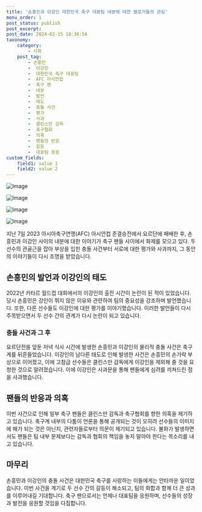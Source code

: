 ```yaml
---
title: '손흥민과 이강인 대한민국 축구 대표팀 내분에 대한 블로거들의 관심'
menu_order: 1
post_status: publish
post_excerpt: 
post_date: 2024-02-15 18:36:56
taxonomy:
    category:
        - 사회
    post_tag:
        - 손흥민
        -  이강인
        -  대한민국 축구 대표팀
        -  AFC 아시안컵
        -  축구 팬
        -  내분
        -  발언
        -  태도
        -  충돌 사건
        -  평가
        -  사과
        -  클린스만 감독
        -  축구협회
        -  의혹
        -  팬들의 반응
        -  갈등
        -  대표팀 응원
custom_fields:
    field1: value 1
    field2: value 2
---
```


![Image](https://imgnews.pstatic.net/image/005/2024/02/15/2024021504542941921_1707940590_0019164975_20240215053101315.jpg?type=w647)

![Image](https://imgnews.pstatic.net/image/005/2024/02/15/2024021504544841922_1707940488_0019164975_20240215053101320.jpg?type=w647)

![Image](https://imgnews.pstatic.net/image/005/2024/02/15/2024021504552441923_1707940524_0019164975_20240215053101325.jpg?type=w647)

![Image](https://imgnews.pstatic.net/image/005/2024/02/15/2024021416164741153_1707895008_0019164975_20240215053101328.jpg?type=w647)

지난 7일 2023 아시아축구연맹(AFC) 아시안컵 준결승전에서 요르단에 패배한 후, 손흥민과 이강인 사이의 내분에 대한 이야기가 축구 팬들 사이에서 화제를 모으고 있다. 두 선수의 관골근을 잡아 부상을 입힌 충돌 사건부터 서로에 대한 평가와 사과까지, 그 동안의 이야기들이 다시 조명을 받았습니다.
## 손흥민의 발언과 이강인의 태도
2022년 카타르 월드컵 대회에서의 이강인의 출전 시간이 논란이 된 적이 있었습니다. 당시 손흥민은 강인이 뛰지 않은 이유와 관련하여 팀의 중요성을 강조하며 발언했습니다. 또한, 다른 선수들도 이강인에 대한 평가를 이야기했습니다. 이러한 발언들이 다시 주목받으면서 두 선수 간의 관계가 다시 논란이 되고 있습니다.
### 충돌 사건과 그 후
요르단전을 앞둔 저녁 식사 시간에 발생한 손흥민과 이강인의 물리적 충돌 사건은 축구계를 뒤흔들었습니다. 이강인의 남다른 태도로 인해 발생한 사건은 손흥민의 손가락 부상으로 이어졌고, 이에 고참급 선수들은 클린스만 감독에게 이강인을 제외해 줄 것을 요청한 것으로 알려졌습니다. 이에 이강인은 사과문을 통해 팬들에게 심려를 끼쳐드린 점을 사과했습니다.
## 팬들의 반응과 의혹
이번 사건으로 인해 일부 축구 팬들은 클린스만 감독과 축구협회를 향한 의혹을 제기하고 있습니다. 축구계 내부의 다툼이 언론을 통해 공개되는 것이 오히려 선수들의 이미지에 해가 되는 것은 아닌지, 관련자들로부터 의문이 제기되고 있습니다. 불화가 발생하면서도 팬들은 팀 내부 문제보다는 감독과 협회의 책임을 놓지 말아야 한다는 목소리를 내고 있습니다.
## 마무리
손흥민과 이강인의 충돌 사건은 대한민국 축구를 사랑하는 이들에게는 안타까운 일이었습니다. 이번 사건을 계기로 두 선수 간의 갈등이 해소되고, 팀의 화합과 함께 더 큰 성과를 이루어내길 기대합니다. 축구 팬으로서는 언제나 대표팀을 응원하며, 선수들의 성장과 발전을 응원할 것임을 다짐합니다.
